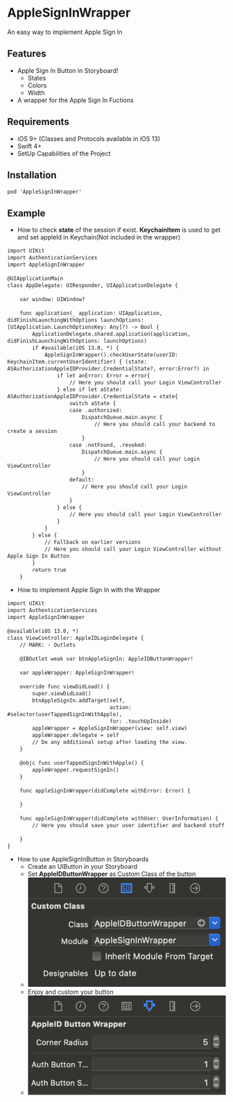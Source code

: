 # AppleSignInWrapper

An easy way to implement Apple Sign In

## Features

* Apple Sign In Button in Storyboard!
    * States
    * Colors
    * Width
* A wrapper for the Apple Sign In Fuctions

## Requirements

* iOS 9+ (Classes and Protocols available in iOS 13)
* Swift 4+
* SetUp Capabilities of the Project

## Installation

```
pod 'AppleSignInWrapper'
```

## Example

* How to check **state** of the session if exist. **KeychainItem** is used to get and set appleId in Keychain(Not included in the wrapper)

```
import UIKit
import AuthenticationServices
import AppleSignInWrapper

@UIApplicationMain
class AppDelegate: UIResponder, UIApplicationDelegate {
    
    var window: UIWindow?
    
    func application(_ application: UIApplication, didFinishLaunchingWithOptions launchOptions: [UIApplication.LaunchOptionsKey: Any]?) -> Bool {
        ApplicationDelegate.shared.application(application, didFinishLaunchingWithOptions: launchOptions)
        if #available(iOS 13.0, *) {
            AppleSignInWrapper().checkUserState(userID: KeychainItem.currentUserIdentifier) { (state: ASAuthorizationAppleIDProvider.CredentialState?, error:Error?) in
                if let anError: Error = error{                    
                    // Here you should call your Login ViewController
                } else if let aState: ASAuthorizationAppleIDProvider.CredentialState = state{
                    switch aState {
                    case .authorized:
                        DispatchQueue.main.async {
                            // Here you should call your backend to create a session
                        }
                    case .notFound, .revoked:
                        DispatchQueue.main.async {
                            // Here you should call your Login ViewController 
                        }
                    default:
                        // Here you should call your Login ViewController
                    }
                } else {
                    // Here you should call your Login ViewController
                }
            }
        } else {
            // Fallback on earlier versions
            // Here you should call your Login ViewController without Apple Sign In Button
        }
        return true
    }
```

* How to implement Apple Sign In with the Wrapper

```
import UIKit
import AuthenticationServices
import AppleSignInWrapper

@available(iOS 13.0, *)
class ViewController: AppleIDLoginDelegate {
    // MARK: - Outlets

    @IBOutlet weak var btnAppleSignIn: AppleIDButtonWrapper!
    
    var appleWrapper: AppleSignInWrapper!
    
    override func viewDidLoad() {
        super.viewDidLoad()
        btnAppleSignIn.addTarget(self,
                                 action: #selector(userTappedSignInWithApple),
                                 for: .touchUpInside)
        appleWrapper = AppleSignInWrapper(view: self.view)
        appleWrapper.delegate = self
        // Do any additional setup after loading the view.
    }
    
    @objc func userTappedSignInWithApple() {
        appleWrapper.requestSignIn()
    }
    
    func appleSignInWrapper(didComplete withError: Error) {

    }
    
    func appleSignInWrapper(didComplete withUser: UserInformation) {
        // Here you should save your user identifier and backend stuff
         
    }
}
```

* How to use AppleSignInButton in Storyboards
   * Create an UIButton in your Storyboard
   * Set **AppleIDButtonWrapper** as Custom Class of the button
   * ![How to set AppleIDButtonWrapper](https://github.com/chibombo/AppleIDButtonWrapper/blob/source/Resources/Setup1.png "How to set AppleIDButtonWrapper")   
   * Enjoy and custom your button
   * ![How to set AppleIDButtonWrapper](https://github.com/chibombo/AppleIDButtonWrapper/blob/source/Resources/setup2.png "How to set AppleIDButtonWrapper")  
      
